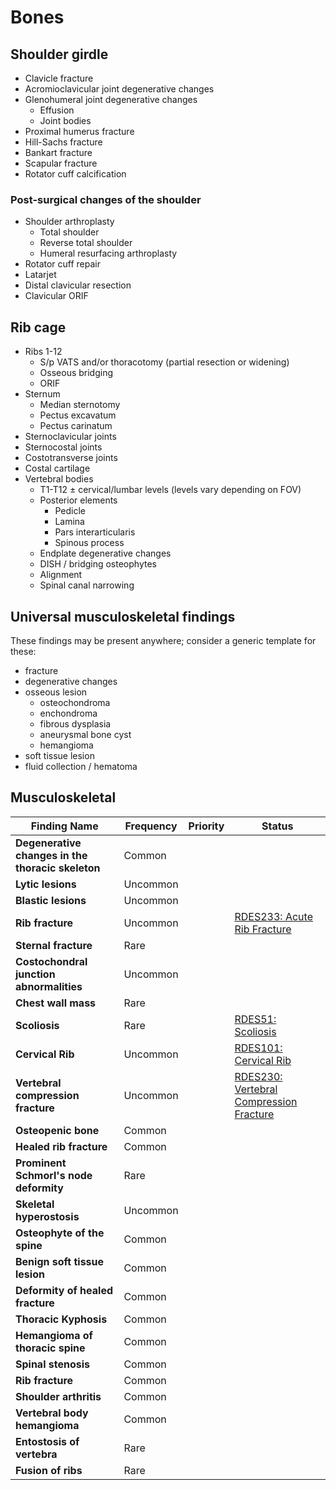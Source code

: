 # Bones

## Shoulder girdle

- Clavicle fracture
- Acromioclavicular joint degenerative changes
- Glenohumeral joint degenerative changes
  - Effusion
  - Joint bodies
- Proximal humerus fracture
- Hill-Sachs fracture
- Bankart fracture
- Scapular fracture
- Rotator cuff calcification

### Post-surgical changes of the shoulder

- Shoulder arthroplasty
  - Total shoulder
  - Reverse total shoulder
  - Humeral resurfacing arthroplasty
- Rotator cuff repair
- Latarjet
- Distal clavicular resection
- Clavicular ORIF

## Rib cage

- Ribs 1-12
  - S/p VATS and/or thoracotomy (partial resection or widening)
  - Osseous bridging
  - ORIF
- Sternum
  - Median sternotomy
  - Pectus excavatum
  - Pectus carinatum
- Sternoclavicular joints
- Sternocostal joints
- Costotransverse joints
- Costal cartilage
- Vertebral bodies
  - T1-T12 ± cervical/lumbar levels (levels vary depending on FOV)
  - Posterior elements
    - Pedicle
    - Lamina
    - Pars interarticularis
    - Spinous process
  - Endplate degenerative changes
  - DISH / bridging osteophytes
  - Alignment
  - Spinal canal narrowing

## Universal musculoskeletal findings

These findings may be present anywhere; consider a generic template for these:

- fracture
- degenerative changes
- osseous lesion
  - osteochondroma
  - enchondroma
  - fibrous dysplasia
  - aneurysmal bone cyst
  - hemangioma
- soft tissue lesion
- fluid collection / hematoma

## Musculoskeletal

| **Finding Name**                          | Frequency | Priority | Status |
|-------------------------------------------|-----------|----------|--------|
| **Degenerative changes in the thoracic skeleton** | Common |    |        |
| **Lytic lesions**                         | Uncommon  |          |        |
| **Blastic lesions**                       | Uncommon  |          |        |
| **Rib fracture**                          | Uncommon  |          | [RDES233: Acute Rib Fracture](https://radelement.org/home/sets/set/RDES233)       |
| **Sternal fracture**                      | Rare      |          |        |
| **Costochondral junction abnormalities**  | Uncommon  |          |        |
| **Chest wall mass**  | Rare  |          |        |
| **Scoliosis**  | Rare  |          | [RDES51: Scoliosis](https://radelement.org/home/sets/set/RDES51)|
| **Cervical Rib** | Uncommon | | [RDES101: Cervical Rib](https://radelement.org/home/sets/set/RDES101)|
| **Vertebral compression fracture** | Uncommon | | [RDES230: Vertebral Compression Fracture](https://radelement.org/home/sets/set/RDES230)|
| **Osteopenic bone**                       |Common    |          |        |
| **Healed rib fracture**                   |Common    |          |        |
| **Prominent Schmorl's node deformity**    |Rare      |          |        |
| **Skeletal hyperostosis**                 |Uncommon  |          |        |
| **Osteophyte of the spine**               |Common    |          |        |
| **Benign soft tissue lesion**             |Common    |          |        |
| **Deformity of healed fracture**          |Common    |          |        |
| **Thoracic Kyphosis**                     |Common    |          |        |
| **Hemangioma of thoracic spine**          |Common    |          |        |
| **Spinal stenosis**                       |Common    |          |        |  
| **Rib fracture**                          |Common    |          |        |
| **Shoulder arthritis**                    |Common    |          |        |
| **Vertebral body hemangioma**             |Common    |          |        |
| **Entostosis of vertebra**                |Rare      |          |        |
| **Fusion of ribs**                        |Rare      |          |        |